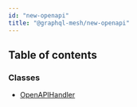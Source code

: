 ```yaml
---
id: "new-openapi"
title: "@graphql-mesh/new-openapi"
---
```


## Table of contents

### Classes

- [OpenAPIHandler](/docs/api/classes/handlers_new_openapi_src.OpenAPIHandler)
